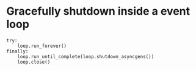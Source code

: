 # Gracefully shutdown inside a event loop

<!--
ID: 922ead23-e96e-43a4-93a1-8e6d6102de2a
Status: publish
Date: 2017-06-18T08:37:00
Modified: 2017-06-18T08:37:00
wp_id: 690
-->

```
try:
    loop.run_forever()
finally:
    loop.run_until_complete(loop.shutdown_asyncgens())
    loop.close()
```